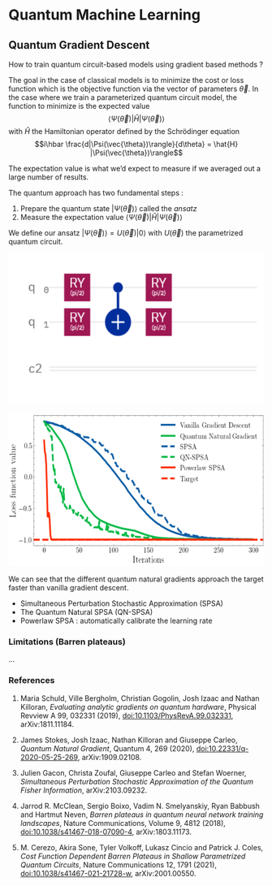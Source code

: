 # Quantum Machine Learning

## Quantum Gradient Descent

How to train quantum circuit-based models using gradient based methods ?

The goal in the case of classical models is to minimize the cost or loss function which is the objective function via the vector of parameters $\vec{\theta}$. 
In the case where we train a parameterized quantum circuit model, the function to minimize is the expected value 
$$\langle\Psi(\vec{\theta})|\hat{H}|\Psi(\vec{\theta})\rangle$$ 
with $\hat{H}$ the Hamiltonian operator defined by the Schrödinger equation $$i\hbar \frac{d|\Psi(\vec{\theta})\rangle}{d\theta} = \hat{H} |\Psi(\vec{\theta})\rangle$$

The expectation value is what we’d expect to measure if we averaged out a large number of results.

The quantum approach has two fundamental steps :

1. Prepare the quantum state $|\Psi(\vec{\theta})\rangle$ called the *ansatz*
2. Measure the expectation value $\langle\Psi(\vec{\theta})|\hat{H}|\Psi(\vec{\theta})\rangle$

We define our ansatz $|\Psi(\vec{\theta})\rangle = U(\vec{\theta})|0\rangle$ with $U(\vec{\theta})$ the parametrized quantum circuit.


[<img src="fig/circuit.png" height="300">]()


[<img src="fig/output.png" height="300">]()

We can see that the different quantum natural gradients approach the target faster than vanilla gradient descent.


- Simultaneous Perturbation Stochastic Approximation (SPSA) 
- The Quantum Natural SPSA (QN-SPSA) 
- Powerlaw SPSA : automatically calibrate the learning rate 

### Limitations (Barren plateaus)

...



### References

1. Maria Schuld, Ville Bergholm, Christian Gogolin, Josh Izaac and Nathan Killoran, *Evaluating analytic gradients on quantum hardware*, Physical Revview A 99, 032331 (2019), [doi:10.1103/PhysRevA.99.032331](https://journals.aps.org/pra/abstract/10.1103/PhysRevA.99.032331), arXiv:1811.11184.

2. James Stokes, Josh Izaac, Nathan Killoran and Giuseppe Carleo, *Quantum Natural Gradient*, Quantum 4, 269 (2020), [doi:10.22331/q-2020-05-25-269](https://doi.org/10.22331/q-2020-05-25-269), arXiv:1909.02108.

3.    Julien Gacon, Christa Zoufal, Giuseppe Carleo and Stefan Woerner, *Simultaneous Perturbation Stochastic Approximation of the Quantum Fisher Information*, arXiv:2103.09232.

4.    Jarrod R. McClean, Sergio Boixo, Vadim N. Smelyanskiy, Ryan Babbush and Hartmut Neven, *Barren plateaus in quantum neural network training landscapes*, Nature Communications, Volume 9, 4812 (2018), [doi:10.1038/s41467-018-07090-4](https://www.nature.com/articles/s41467-018-07090-4), arXiv:1803.11173.

5.    M. Cerezo, Akira Sone, Tyler Volkoff, Lukasz Cincio and Patrick J. Coles, *Cost Function Dependent Barren Plateaus in Shallow Parametrized Quantum Circuits*, Nature Communications 12, 1791 (2021), [doi:10.1038/s41467-021-21728-w](https://www.nature.com/articles/s41467-021-21728-w), arXiv:2001.00550.
    
